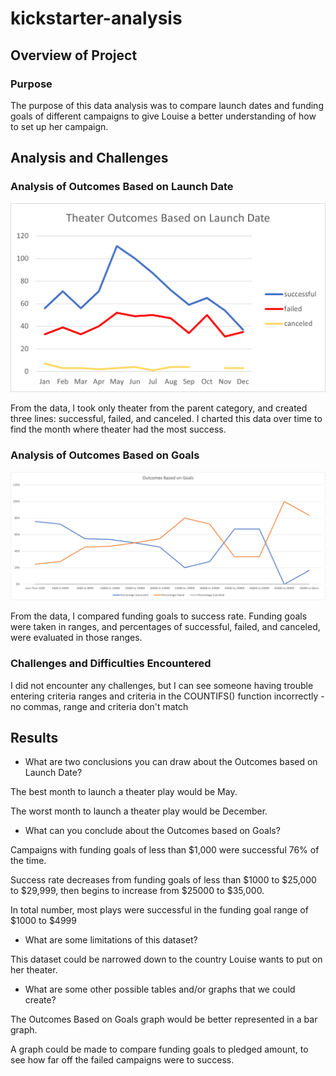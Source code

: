 # kickstarter-analysis

## Overview of Project

### Purpose

The purpose of this data analysis was to compare launch dates and funding goals of different campaigns to give Louise a better understanding of how to set up her campaign.

## Analysis and Challenges

### Analysis of Outcomes Based on Launch Date

![Theater Outcomes Based on Launch Date](Resources/Theater_Outcomes_vs_Launch.png)

From the data, I took only theater from the parent category, and created three lines: successful, failed, and canceled. I charted this data over time to find the month where theater had the most success.

### Analysis of Outcomes Based on Goals
![Outcomes Based on Goals](Resources/Outcomes_vs_Goals.png)

From the data, I compared funding goals to success rate. Funding goals were taken in ranges, and percentages of successful, failed, and canceled, were evaluated in those ranges. 

### Challenges and Difficulties Encountered

I did not encounter any challenges, but I can see someone having trouble entering criteria ranges and criteria in the COUNTIFS() function incorrectly - no commas, range and criteria don't match

## Results

- What are two conclusions you can draw about the Outcomes based on Launch Date?

The best month to launch a theater play would be May.

The worst month to launch a theater play would be December.

- What can you conclude about the Outcomes based on Goals?

Campaigns with funding goals of less than $1,000 were successful 76% of the time.

Success rate decreases from funding goals of less than $1000 to $25,000 to $29,999, then begins to increase from $25000 to $35,000.

In total number, most plays were successful in the funding goal range of $1000 to $4999

- What are some limitations of this dataset?

This dataset could be narrowed down to the country Louise wants to put on her theater.

- What are some other possible tables and/or graphs that we could create?

The Outcomes Based on Goals graph would be better represented in a bar graph.

A graph could be made to compare funding goals to pledged amount, to see how far off the failed campaigns were to success.
